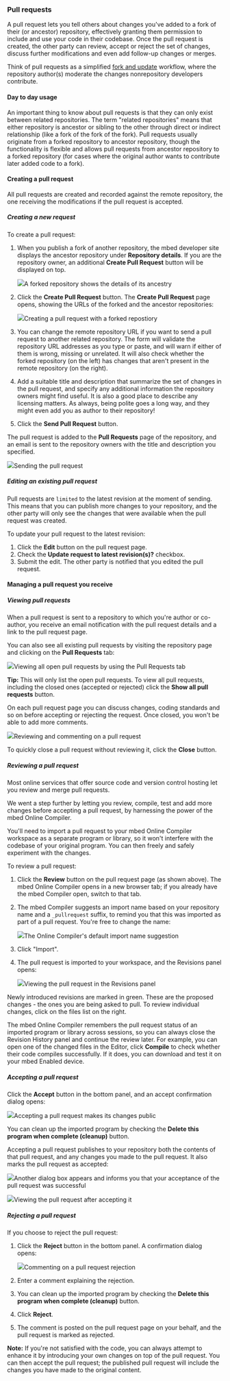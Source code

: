 ### Pull requests

A pull request lets you tell others about changes you've added to a fork of their (or ancestor) repository, effectively granting them permission to include and use your code in their codebase. Once the pull request is created, the other party can review, accept or reject the set of changes, discuss further modifications and even add follow-up changes or merges.

Think of pull requests as a simplified [fork and update](collab_intro.md) workflow, where the repository author(s) moderate the changes nonrepository developers contribute.

#### Day to day usage

An important thing to know about pull requests is that they can only exist between related repositories. The term "related repositories" means that either repository is ancestor or sibling to the other through direct or indirect relationship (like a fork of the fork of the fork). Pull requests usually originate from a forked repository to ancestor repository, though the functionality is flexible and allows pull requests from ancestor repository to a forked repository (for cases where the original author wants to contribute later added code to a fork).

#### Creating a pull request

All pull requests are created and recorded against the remote repository, the one receiving the modifications if the pull request is accepted.

##### Creating a new request

To create a pull request:

1. When you publish a fork of another repository, the mbed developer site displays the ancestor repository under **Repository details**. If you are the repository owner, an additional **Create Pull Request** button will be displayed on top.

	<span class="images">![](images/repo_details.png)<span>A forked repository shows the details of its ancestry</span></span>

1. Click the **Create Pull Request** button. The **Create Pull Request** page opens, showing the URLs of the forked and the ancestor repositories:

	<span class="images">![](images/create_pull_request.png)<span>Creating a pull request with a forked repostiory</span></span>

1. You can change the remote repository URL if you want to send a pull request to another related repository. The form will validate the repository URL addresses as you type or paste, and will warn if either of them is wrong, missing or unrelated. It will also check whether the forked repository (on the left) has changes that aren't present in the remote repository (on the right).

1. Add a suitable title and description that summarize the set of changes in the pull request, and specify any additional information the repository owners might find useful. It is also a good place to describe any licensing matters. As always, being polite goes a long way, and they might even add you as author to their repository!

1. Click the **Send Pull Request** button.

The pull request is added to the **Pull Requests** page of the repository, and an email is sent to the repository owners with the title and description you specified.

<span class="images">![](images/pull_request_created.png)<span>Sending the pull request</span></span>

##### Editing an existing pull request

Pull requests are `limited` to the latest revision at the moment of sending. This means that you can publish more changes to your repository, and the other party will only see the changes that were available when the pull request was created.

To update your pull request to the latest revision:

1. Click the **Edit** button on the pull request page.
1. Check the **Update request to latest revision(s)?** checkbox.
1. Submit the edit. The other party is notified that you edited the pull request.

#### Managing a pull request you receive

##### Viewing pull requests

When a pull request is sent to a repository to which you're author or co-author, you receive an email notification with the pull request details and a link to the pull request page.

You can also see all existing pull requests by visiting the repository page and clicking on the **Pull Requests** tab:

<span class="images">![](images/open_pull_requests.png)<span>Viewing all open pull requests by using the Pull Requests tab</span></span>

<span class="tips">**Tip:** This will only list the open pull requests. To view all pull requests, including the closed ones (accepted or rejected) click the **Show all pull requests** button.</span>

On each pull request page you can discuss changes, coding standards and so on before accepting or rejecting the request. Once closed, you won't be able to add more comments.

<span class="images">![](images/review_pull_request.png)<span>Reviewing and commenting on a pull request</span></span>

To quickly close a pull request without reviewing it, click the **Close** button.

##### Reviewing a pull request

Most online services that offer source code and version control hosting let you review and merge pull requests.

We went a step further by letting you review, compile, test and add more changes before accepting a pull request, by harnessing the power of the mbed Online Compiler.

You'll need to import a pull request to your mbed Online Compiler workspace as a separate program or library, so it won't interfere with the codebase of your original program. You can then freely and safely experiment with the changes.

To review a pull request:

1. Click the **Review** button on the pull request page (as shown above). The mbed Online Compiler opens in a new browser tab; if you already have the mbed Compiler open, switch to that tab.

1.  The mbed Compiler suggests an import name based on your repository name and a `_pullrequest` suffix, to remind you that this was imported as part of a pull request. You're free to change the name:

	<span class="images">![](images/import_pull_request.png)<span>The Online Compiler's default import name suggestion</span></span>

1. Click "Import".

1. The pull request is imported to your workspace, and the Revisions panel opens:

	<span class="images">![](images/revision_history_pull_request.png)<span>Viewing the pull request in the Revisions panel</span></span>

Newly introduced revisions are marked in green. These are the proposed changes - the ones you are being asked to pull. To review individual changes, click on the files list on the right.

The mbed Online Compiler remembers the pull request status of an imported program or library across sessions, so you can always close the Revision History panel and continue the review later. For example, you can open one of the changed files in the Editor, click **Compile** to check whether their code compiles successfully. If it does, you can download and test it on your mbed Enabled device.

##### Accepting a pull request

Click the **Accept** button in the bottom panel, and an accept confirmation dialog opens:

<span class="images">![](images/accept_pull_request.png)<span>Accepting a pull request makes its changes public</span></span>

You can clean up the imported program by checking the **Delete this program when complete (cleanup)** button.

Accepting a pull request publishes to your repository both the contents of that pull request, and any changes you made to the pull request. It also marks the pull request as accepted:

<span class="images">![](images/pull_request_accepted.png)<span>Another dialog box appears and informs you that your acceptance of the pull request was successful</span></span>

<span class="images">![](images/pull_request_closed.png)<span>Viewing the pull request after accepting it</span></span>

##### Rejecting a pull request

If you choose to reject the pull request:

1. Click the **Reject** button in the bottom panel. A confirmation dialog opens:

	<span class="images">![](images/reject_pull_request.png)<span>Commenting on a pull request rejection</span></span>

1. Enter a comment explaining the rejection.

1. You can clean up the imported program by checking the **Delete this program when complete (cleanup)** button.

1. Click **Reject**.

1. The comment is posted on the pull request page on your behalf, and the pull request is marked as rejected.

<span class="notes">**Note:** If you're not satisfied with the code, you can always attempt to enhance it by introducing your own changes on top of the pull request. You can then accept the pull request; the published pull request will include the changes you have made to the original content.
</span>
